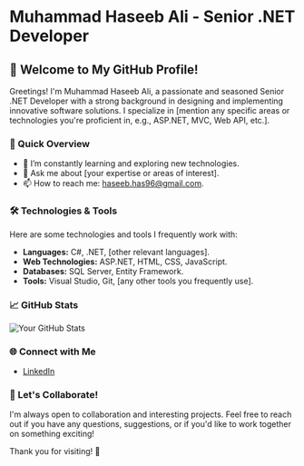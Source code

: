 # Muhammad Haseeb Ali - Senior .NET Developer

## 👋 Welcome to My GitHub Profile!

Greetings! I'm Muhammad Haseeb Ali, a passionate and seasoned Senior .NET Developer with a strong background in designing and implementing innovative software solutions. I specialize in [mention any specific areas or technologies you're proficient in, e.g., ASP.NET, MVC, Web API, etc.].

### 🚀 Quick Overview

- 🌱 I’m constantly learning and exploring new technologies.
- 💬 Ask me about [your expertise or areas of interest].
- 📫 How to reach me: haseeb.has96@gmail.com.

### 🛠️ Technologies & Tools

Here are some technologies and tools I frequently work with:

- **Languages:** C#, .NET, [other relevant languages].
- **Web Technologies:** ASP.NET, HTML, CSS, JavaScript.
- **Databases:** SQL Server, Entity Framework.
- **Tools:** Visual Studio, Git, [any other tools you frequently use].


### 📈 GitHub Stats

![Your GitHub Stats](https://github-readme-stats.vercel.app/api?username=im-haseeb&show_icons=true&theme=dark)

### 🌐 Connect with Me

- [LinkedIn](https://www.linkedin.com/in/muhammad-haseeb-ali-117919194/) 

### 🤝 Let's Collaborate!

I'm always open to collaboration and interesting projects. Feel free to reach out if you have any questions, suggestions, or if you'd like to work together on something exciting!

Thank you for visiting! 🚀
